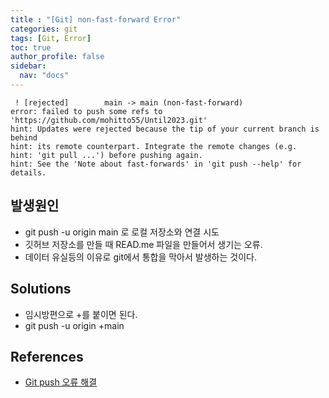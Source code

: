 ```yaml
---
title : "[Git] non-fast-forward Error"
categories: git
tags: [Git, Error]
toc: true
author_profile: false
sidebar:
  nav: "docs"
---
```



```
 ! [rejected]        main -> main (non-fast-forward)
error: failed to push some refs to 'https://github.com/mohitto55/Until2023.git'
hint: Updates were rejected because the tip of your current branch is behind
hint: its remote counterpart. Integrate the remote changes (e.g.
hint: 'git pull ...') before pushing again.
hint: See the 'Note about fast-forwards' in 'git push --help' for details.
```

## 발생원인
- git push -u origin main   로 로컬 저장소와 연결 시도
- 깃허브 저장소를 만들 때 READ.me 파일을 만들어서 생기는 오류.
- 데이터 유실등의 이유로 git에서 통합을 막아서 발생하는 것이다.

## Solutions
- 임시방편으로 +를 붙이면 된다.
- git push -u origin +main


## References
- [Git push 오류 해결](https://doozi316.github.io/errorlog/2019/09/30/error1/)